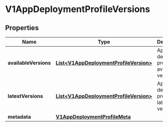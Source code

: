 # V1AppDeploymentProfileVersions

## Properties
Name | Type | Description | Notes
------------ | ------------- | ------------- | -------------
**availableVersions** | [**List&lt;V1AppDeploymentProfileVersion&gt;**](V1AppDeploymentProfileVersion.md) | Application deployment profile available versions |  [optional]
**latestVersions** | [**List&lt;V1AppDeploymentProfileVersion&gt;**](V1AppDeploymentProfileVersion.md) | Application deployment profile latest versions |  [optional]
**metadata** | [**V1AppDeploymentProfileMeta**](V1AppDeploymentProfileMeta.md) |  |  [optional]
